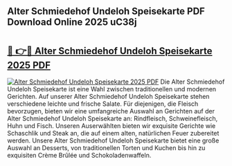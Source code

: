 ## Alter Schmiedehof Undeloh Speisekarte PDF Download Online 2025 uC38j

# <h2><a href="http://gc5lz0y.nevu.top/?p=Alter+Schmiedehof+Undeloh+Speisekarte">🔗 👉🔴 Alter Schmiedehof Undeloh Speisekarte 2025 PDF</a></h2>

[![Alter Schmiedehof Undeloh Speisekarte 2025 PDF](https://i.imgur.com/dBaPXMq.png)](http://gc5lz0y.nevu.top/?p=Alter+Schmiedehof+Undeloh+Speisekarte)
Die Alter Schmiedehof Undeloh Speisekarte ist eine Wahl zwischen traditionellen und modernen Gerichten. Auf unserer Alter Schmiedehof Undeloh Speisekarte stehen verschiedene leichte und frische Salate. Für diejenigen, die Fleisch bevorzugen, bieten wir eine umfangreiche Auswahl an Gerichten auf der Alter Schmiedehof Undeloh Speisekarte an: Rindfleisch, Schweinefleisch, Huhn und Fisch. Unseren Auserwählten bieten wir exquisite Gerichte wie Schaschlik und Steak an, die auf einem alten, natürlichen Feuer zubereitet werden. Unsere Alter Schmiedehof Undeloh Speisekarte bietet eine große Auswahl an Desserts, von traditionellen Torten und Kuchen bis hin zu exquisiten Crème Brûlée und Schokoladenwaffeln.
